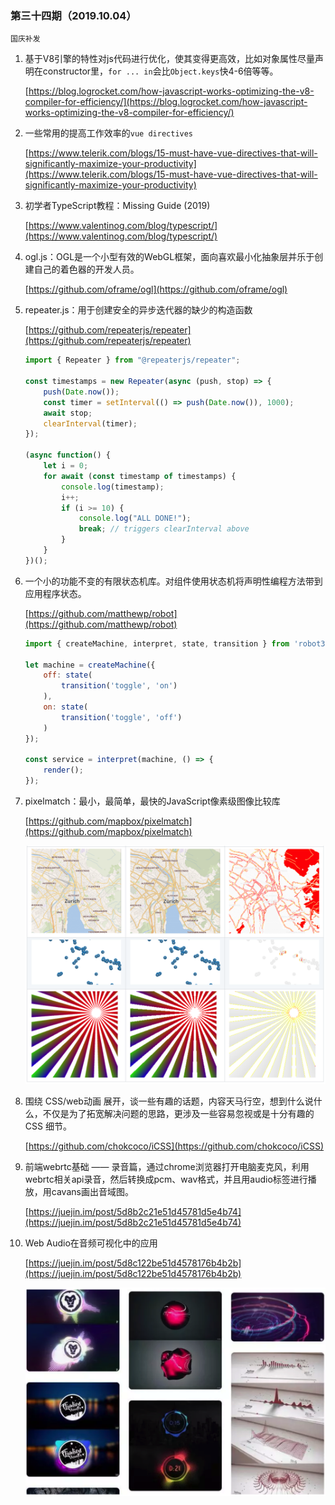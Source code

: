 ### 第三十四期（2019.10.04）

`国庆补发`

1. 基于V8引擎的特性对js代码进行优化，使其变得更高效，比如对象属性尽量声明在constructor里，`for ... in`会比`Object.keys`快4-6倍等等。

	[https://blog.logrocket.com/how-javascript-works-optimizing-the-v8-compiler-for-efficiency/](https://blog.logrocket.com/how-javascript-works-optimizing-the-v8-compiler-for-efficiency/)

2. 一些常用的提高工作效率的`vue directives`

	[https://www.telerik.com/blogs/15-must-have-vue-directives-that-will-significantly-maximize-your-productivity](https://www.telerik.com/blogs/15-must-have-vue-directives-that-will-significantly-maximize-your-productivity)

3. 初学者TypeScript教程：Missing Guide (2019)

	[https://www.valentinog.com/blog/typescript/](https://www.valentinog.com/blog/typescript/)

4. ogl.js：OGL是一个小型有效的WebGL框架，面向喜欢最小化抽象层并乐于创建自己的着色器的开发人员。

	[https://github.com/oframe/ogl](https://github.com/oframe/ogl)

5. repeater.js：用于创建安全的异步迭代器的缺少的构造函数

	[https://github.com/repeaterjs/repeater](https://github.com/repeaterjs/repeater)
	
	```js
	import { Repeater } from "@repeaterjs/repeater";

	const timestamps = new Repeater(async (push, stop) => {
		push(Date.now());
		const timer = setInterval(() => push(Date.now()), 1000);
		await stop;
		clearInterval(timer);
	});

	(async function() {
		let i = 0;
		for await (const timestamp of timestamps) {
			console.log(timestamp);
			i++;
			if (i >= 10) {
				console.log("ALL DONE!");
				break; // triggers clearInterval above
			}
		}
	})();
	```

6. 一个小的功能不变的有限状态机库。对组件使用状态机将声明性编程方法带到应用程序状态。

	[https://github.com/matthewp/robot](https://github.com/matthewp/robot)

	```js
	import { createMachine, interpret, state, transition } from 'robot3';

	let machine = createMachine({
		off: state(
			transition('toggle', 'on')
		),
		on: state(
			transition('toggle', 'off')
		)
	});

	const service = interpret(machine, () => {
		render();
	});
	```

7. pixelmatch：最小，最简单，最快的JavaScript像素级图像比较库

	[https://github.com/mapbox/pixelmatch](https://github.com/mapbox/pixelmatch)

	![20191005104329.png](https://raw.githubusercontent.com/Joeycz/pics/master/20191005104329.png)

8. 围绕 CSS/web动画 展开，谈一些有趣的话题，内容天马行空，想到什么说什么，不仅是为了拓宽解决问题的思路，更涉及一些容易忽视或是十分有趣的 CSS 细节。

	[https://github.com/chokcoco/iCSS](https://github.com/chokcoco/iCSS)

9. 前端webrtc基础 —— 录音篇，通过chrome浏览器打开电脑麦克风，利用webrtc相关api录音，然后转换成pcm、wav格式，并且用audio标签进行播放，用cavans画出音域图。

	[https://juejin.im/post/5d8b2c21e51d45781d5e4b74](https://juejin.im/post/5d8b2c21e51d45781d5e4b74)

10. Web Audio在音频可视化中的应用

	[https://juejin.im/post/5d8c122be51d4578176b4b2b](https://juejin.im/post/5d8c122be51d4578176b4b2b)

	![20191005111120.png](https://raw.githubusercontent.com/Joeycz/pics/master/20191005111120.png)